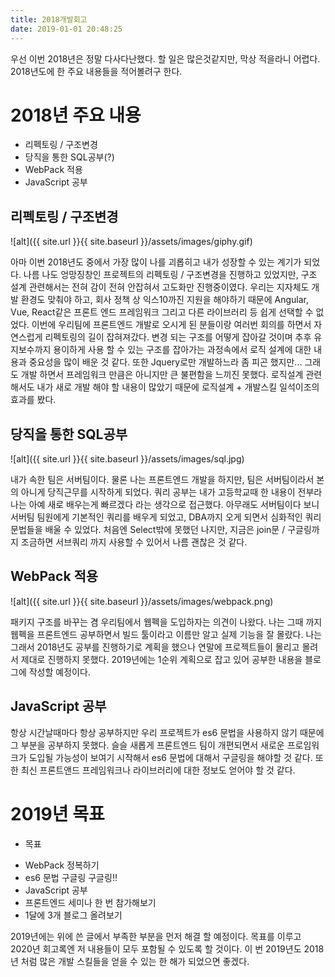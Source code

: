 ```yaml
---
title: 2018개발회고
date: 2019-01-01 20:48:25
---
```

우선 이번 2018년은 정말 다사다난했다. 할 일은 많은것같지만, 막상 적을라니 어렵다.
2018년도에 한 주요 내용들을 적어볼려구 한다.
<!-- more -->
# 2018년 주요 내용
 - 리펙토링 / 구조변경
 - 당직을 통한 SQL공부(?)
 - WebPack 적용
 - JavaScript 공부

## 리펙토링 / 구조변경
<!-- ![리펙토링](giphy.gif) -->
![alt]({{ site.url }}{{ site.baseurl }}/assets/images/giphy.gif)

아마 이번 2018년도 중에서 가장 많이 나를 괴롭히고 내가 성장할 수 있는 계기가 되었다.
나름 나도 엉망징창인 프로젝트의 리펙토링 / 구조변경을 진행하고 있었지만,
구조 설계 관련해서는 전혀 감이 전혀 안잡혀서 고도화만 진행중이였다.
우리는 지자체도 개발 환경도 맞춰야 하고, 회사 정책 상 익스10까진 지원을 해야하기 때문에 
Angular, Vue, React같은 프론트 엔드 프레임워크 그리고 다른 라이브러리 등 쉽게 선택할 수 없었다.
이번에 우리팀에 프론트엔드 개발로 오시게 된 분들이랑 여러번 회의를 하면서 자연스럽게 리펙토링의 길이 잡혀져갔다.
변경 되는 구조를 어떻게 잡아갈 것이며 추후 유지보수까지 용이하게 사용 할 수 있는 구조를 잡아가는
과정속에서 로직 설계에 대한 내용과 중요성을 많이 배운 것 같다.
또한 Jquery로만 개발하느라 좀 피곤 했지만... 그래도 개발 하면서 프레임워크 만큼은 아니지만
큰 불편함을 느끼진 못했다. 로직설계 관련해서도 내가 새로 개발 해야 할 내용이 많았기 때문에 
로직설계 + 개발스킬 일석이조의 효과를 봤다.

## 당직을 통한 SQL공부
<!-- ![쿼리](sql.jpg) -->
![alt]({{ site.url }}{{ site.baseurl }}/assets/images/sql.jpg)

내가 속한 팀은 서버팀이다. 물론 나는 프론트엔드 개발을 하지만, 팀은 서버팀이라서 본의 아니게 당직근무를 시작하게 되었다.
쿼리 공부는 내가 고등학교때 한 내용이 전부라 나는 아예 새로 배우는게 빠르겠다 라는 생각으로 접근했다.
아무래도 서버팀이다 보니 서버팀 팀원에게 기본적인 쿼리를 배우게 되었고, DBA까지 오게 되면서 심화적인 쿼리 문법들을 배울 수 있었다.
처음엔 Select밖에 못했던 나지만, 지금은 join문 / 구글링까지 조금하면 서브쿼리 까지 사용할 수 있어서 나름 괜찮은 것 같다.

## WebPack 적용
<!-- ![웹펙](webpack.png) -->
![alt]({{ site.url }}{{ site.baseurl }}/assets/images/webpack.png)

패키지 구조를 바꾸는 겸 우리팀에서 웹펙을 도입하자는 의견이 나왔다.
나는 그때 까지 웹펙을 프론트엔드 공부하면서 빌드 툴이라고 이름만 알고 실제 기능을 잘 몰랐다.
나는 그래서 2018년도 공부를 진행하기로 계획을 했으나 연말에 프로젝트들이 몰리고 몰려서
제대로 진행하지 못했다. 2019년에는 1순위 계획으로 잡고 있어 공부한 내용을 블로그에 작성할 예정이다.

## JavaScript 공부
항상 시간날때마다 항상 공부하지만 우리 프로젝트가 es6 문법을 사용하지 않기 때문에
그 부분을 공부하지 못했다. 슬슬 새롭게 프론트엔드 팀이 개편되면서 새로운 프로임워크가 도입될
가능성이 보여기 시작해서 es6 문법에 대해서 구글링을 해야할 것 같다.
또한 최신 프론트앤드 프레임워크나 라이브러리에 대한 정보도 얻어야 할 것 같다.

# 2019년 목표
* 목표
 - WebPack 정복하기
 - es6 문법 구글링 구글링!!
 - JavaScript 공부
 - 프론트엔드 세미나 한 번 참가해보기
 - 1달에 3개 블로그 올려보기

2019년에는 위에 쓴 글에서 부족한 부분을 먼저 해결 할 예정이다.
목표를 이루고 2020년 회고록엔 저 내용들이 모두 포함될 수 있도록 할 것이다.
이 번 2019년도 2018년 처럼 많은 개발 스킬들을 얻을 수 있는 한 해가 되었으면 좋겠다.